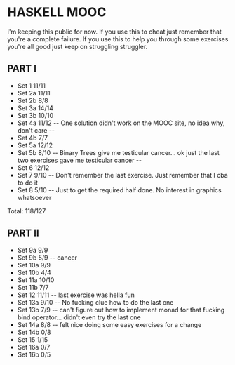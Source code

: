 # HASKELL MOOC

I'm keeping this public for now. If you use this to cheat just remember that you're a complete failure. If you use this to help you through some exercises you're all good just keep on struggling struggler.

## PART I

- Set 1 11/11
- Set 2a 11/11
- Set 2b 8/8
- Set 3a 14/14
- Set 3b 10/10
- Set 4a 11/12 -- One solution didn't work on the MOOC site, no idea why, don't care --
- Set 4b 7/7
- Set 5a 12/12
- Set 5b 8/10 -- Binary Trees give me testicular cancer... ok just the last two exercises gave me testicular cancer --
- Set 6 12/12
- Set 7 9/10 -- Don't remember the last exercise. Just remember that I cba to do it
- Set 8 5/10 -- Just to get the required half done. No interest in graphics whatsoever

Total: 118/127

## PART II

- Set 9a 9/9
- Set 9b 5/9 -- cancer
- Set 10a 9/9
- Set 10b 4/4
- Set 11a 10/10
- Set 11b 7/7
- Set 12 11/11 -- last exercise was hella fun
- Set 13a 9/10 -- No fucking clue how to do the last one
- Set 13b 7/9 -- can't figure out how to implement monad for that fucking bind operator... didn't even try the last one
- Set 14a 8/8 -- felt nice doing some easy exercises for a change
- Set 14b 0/8
- Set 15 1/15
- Set 16a 0/7
- Set 16b 0/5

